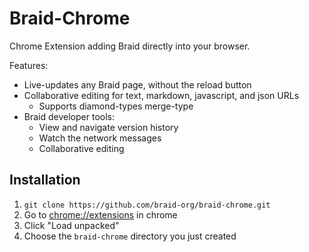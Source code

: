 # Braid-Chrome

Chrome Extension adding Braid directly into your browser.

Features:
- Live-updates any Braid page, without the reload button
- Collaborative editing for text, markdown, javascript, and json URLs
  - Supports diamond-types merge-type
- Braid developer tools:
  - View and navigate version history
  - Watch the network messages
  - Collaborative editing

## Installation

1. `git clone https://github.com/braid-org/braid-chrome.git`
2. Go to [chrome://extensions](chrome://extensions) in chrome
3. Click "Load unpacked"
4. Choose the `braid-chrome` directory you just created
